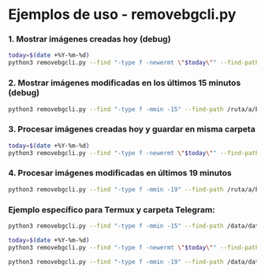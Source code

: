 # Ejemplos de uso - removebgcli.py

### 1. Mostrar imágenes creadas hoy (debug)
```bash
today=$(date +%Y-%m-%d)
python3 removebgcli.py --find "-type f -newermt \"$today\"" --find-path /ruta/a/buscar --debug
```

### 2. Mostrar imágenes modificadas en los últimos 15 minutos (debug)
```bash
python3 removebgcli.py --find "-type f -mmin -15" --find-path /ruta/a/buscar --debug
```

### 3. Procesar imágenes creadas hoy y guardar en misma carpeta
```bash
today=$(date +%Y-%m-%d)
python3 removebgcli.py --find "-type f -newermt \"$today\"" --find-path /ruta/a/buscar -o /ruta/a/buscar
```

### 4. Procesar imágenes modificadas en últimos 19 minutos
```bash
python3 removebgcli.py --find "-type f -mmin -19" --find-path /ruta/a/buscar -o /ruta/a/buscar
```

### Ejemplo específico para Termux y carpeta Telegram:
```bash
python3 removebgcli.py --find "-type f -mmin -15" --find-path /data/data/com.termux/files/home/storage/shared/Pictures/Telegram/ --debug
```

```bash
today=$(date +%Y-%m-%d)
python3 removebgcli.py --find "-type f -newermt \"$today\"" --find-path /data/data/com.termux/files/home/storage/shared/Pictures/Telegram/ --debug
```

```bash
python3 removebgcli.py --find "-type f -mmin -19" --find-path /data/data/com.termux/files/home/storage/shared/Pictures/Telegram/ -o /data/data/com.termux/files/home/storage/shared/Pictures/Telegram/
```
